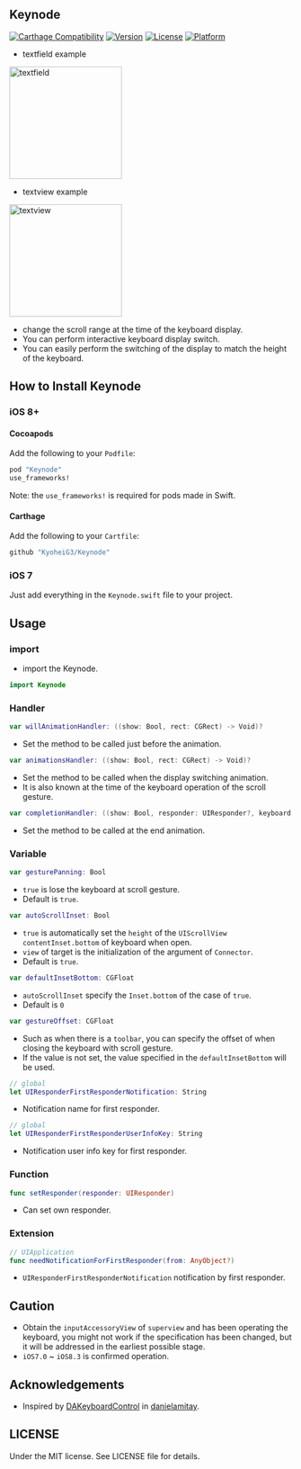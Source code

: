 Keynode
---

[![Carthage Compatibility](https://img.shields.io/badge/carthage-✓-f2a77e.svg?style=flat)](https://github.com/Carthage/Carthage/)
[![Version](https://img.shields.io/cocoapods/v/Keynode.svg?style=flat)](http://cocoadocs.org/docsets/Keynode)
[![License](https://img.shields.io/cocoapods/l/Keynode.svg?style=flat)](http://cocoadocs.org/docsets/Keynode)
[![Platform](https://img.shields.io/cocoapods/p/Keynode.svg?style=flat)](http://cocoadocs.org/docsets/Keynode)

* textfield example
<p><img src="https://github.com/KyoheiG3/assets/blob/master/Keynode/textfield.gif" alt="textfield" width="200" /></p>

* textview example
<p><img src="https://github.com/KyoheiG3/assets/blob/master/Keynode/textview.gif" alt="textview" width="200" /></p>

* change the scroll range at the time of the keyboard display.
* You can perform interactive keyboard display switch.
* You can easily perform the switching of the display to match the height of the keyboard.

## How to Install Keynode

### iOS 8+

#### Cocoapods

Add the following to your `Podfile`:

```Ruby
pod "Keynode"
use_frameworks!
```
Note: the `use_frameworks!` is required for pods made in Swift.

#### Carthage

Add the following to your `Cartfile`:

```Ruby
github "KyoheiG3/Keynode"
```

### iOS 7

Just add everything in the `Keynode.swift` file to your project.


## Usage

### import

* import the Keynode.

```Swift
import Keynode
```

### Handler


```Swift
var willAnimationHandler: ((show: Bool, rect: CGRect) -> Void)?
```
* Set the method to be called just before the animation.

```Swift
var animationsHandler: ((show: Bool, rect: CGRect) -> Void)?
```
* Set the method to be called when the display switching animation.
* It is also known at the time of the keyboard operation of the scroll gesture.

```Swift
var completionHandler: ((show: Bool, responder: UIResponder?, keyboard: UIView?) -> Void)?
```
* Set the method to be called at the end animation.

### Variable


```Swift
var gesturePanning: Bool
```
* `true` is lose the keyboard at scroll gesture.
* Default is `true`.

```Swift
var autoScrollInset: Bool
```
* `true` is automatically set the `height` of the `UIScrollView contentInset.bottom` of keyboard when open.
* `view` of target is the initialization of the argument of `Connector`.
* Default is `true`.

```Swift
var defaultInsetBottom: CGFloat
```
* `autoScrollInset` specify the `Inset.bottom` of the case of `true`.
* Default is `0`

```Swift
var gestureOffset: CGFloat
```
* Such as when there is a `toolbar`, you can specify the offset of when closing the keyboard with scroll gesture.
* If the value is not set, the value specified in the `defaultInsetBottom` will be used.

```Swift
// global
let UIResponderFirstResponderNotification: String
```
* Notification name for first responder.

```Swift
// global
let UIResponderFirstResponderUserInfoKey: String
```
* Notification user info key for first responder.


### Function

```swift
func setResponder(responder: UIResponder)
```
* Can set own responder.


### Extension

```swift
// UIApplication
func needNotificationForFirstResponder(from: AnyObject?)
```
* `UIResponderFirstResponderNotification` notification by first responder.

## Caution
* Obtain the `inputAccessoryView` of `superview` and has been operating the keyboard, you might not work if the specification has been changed, but it will be addressed in the earliest possible stage.
* `iOS7.0` ~ `iOS8.3` is confirmed operation.

## Acknowledgements

* Inspired by [DAKeyboardControl](https://github.com/danielamitay/DAKeyboardControl) in [danielamitay](https://github.com/danielamitay).

## LICENSE
Under the MIT license. See LICENSE file for details.
